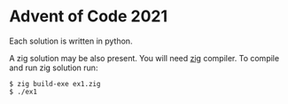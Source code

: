 # Advent of Code 2021

Each solution is written in python.

A zig solution may be also present.
You will need [zig](https://ziglang.org) compiler.
To compile and run zig solution run:

```
$ zig build-exe ex1.zig
$ ./ex1
```

